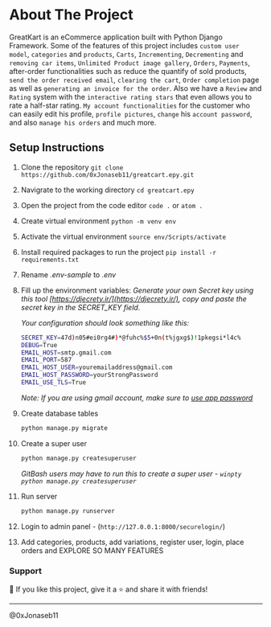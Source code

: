 
# About The Project

GreatKart is an eCommerce application built with Python Django Framework. Some of the features of this project includes `custom user model`, `categories` and `products`, `Carts`, `Incrementing`, `Decrementing` and `removing car items`, `Unlimited Product image gallery`, `Orders`, `Payments`, after-order functionalities such as reduce the quantify of sold products, `send the order received email`, `clearing the cart`, `Order completion` page as well as `generating an invoice for the order`. Also we have a `Review` and `Rating` system with the `interactive rating stars` that even allows you to rate a half-star rating. `My account functionalities` for the customer who can easily edit his profile, `profile pictures`, `change` his `account password`, and also `manage his orders` and much more. <!-- Finally hosted this application on AWS Elastic Beanstalk -->

## Setup Instructions

1. Clone the repository `git clone https://github.com/0xJonaseb11/greatcart.epy.git`
2. Navigrate to the working directory `cd greatcart.epy`
3. Open the project from the code editor `code .` or `atom .`
4. Create virtual environment `python -m venv env`
5. Activate the virtual environment `source env/Scripts/activate`
6. Install required packages to run the project `pip install -r requirements.txt`
7. Rename _.env-sample_ to _.env_
8. Fill up the environment variables:
    _Generate your own Secret key using this tool [https://djecrety.ir/](https://djecrety.ir/), copy and paste the secret key in the SECRET_KEY field._

    _Your configuration should look something like this:_
    ```sh
    SECRET_KEY=47d)n05#ei0rg4#)*@fuhc%$5+0n(t%jgxg$)!1pkegsi*l4c%
    DEBUG=True
    EMAIL_HOST=smtp.gmail.com
    EMAIL_PORT=587
    EMAIL_HOST_USER=youremailaddress@gmail.com
    EMAIL_HOST_PASSWORD=yourStrongPassword
    EMAIL_USE_TLS=True
    ```
    _Note: If you are using gmail account, make sure to [use app password](https://support.google.com/accounts/answer/185833)_
9. Create database tables
    ```sh
    python manage.py migrate
    ```
10. Create a super user
    ```sh
    python manage.py createsuperuser
    ```
    _GitBash users may have to run this to create a super user - `winpty python manage.py createsuperuser`_
11. Run server
    ```sh
    python manage.py runserver
    ```
12. Login to admin panel - (`http://127.0.0.1:8000/securelogin/`)
13. Add categories, products, add variations, register user, login, place orders and EXPLORE SO MANY FEATURES

### Support
💙 If you like this project, give it a ⭐ and share it with friends!

--------------
@0xJonaseb11